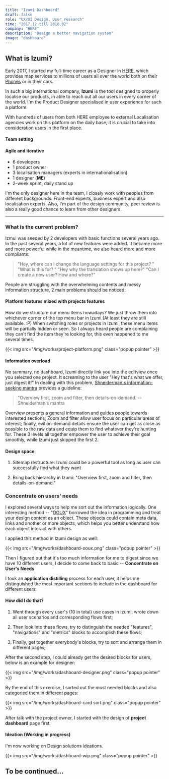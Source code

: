 ```yaml
---
title: "Izumi Dashboard"
draft: false
role: "UX/UI Design, User research"
time: "2017.12 till 2018.02"
company: "HERE"
description: "Design a better navigation system"
image: "dashboard"
---
```


## What is Izumi?

Early 2017, I started my full-time career as a Designer in [HERE](https://www.here.com/en), which provides map services to millions of users all over the world both on their [Phones](https://play.google.com/store/apps/details?id=com.here.app.maps&hl=en) or in their cars. 

In such a big international company, **Izumi** is the tool designed to properly localise our products, in able to reach out all our users in every corner of the world. I'm the Product Designer specialised in user experience for such a platform. 

With hundreds of users from both HERE employee to external Localisation agencies work on this platform on the daily base, it is crucial to take into consideration users in the first place.


#### Team setting
#### Agile and iterative

- 6 developers 
- 1 product owner
- 3 localisation managers (experts in internationalisation)
- 1 designer (**ME**)
- 2-week sprint, daily stand up 

I'm the only designer here in the team, I closely work with peoples from different backgrounds: Front-end experts, business expert and also localisation experts. Also, I'm part of the design community, peer review is also a really good chance to learn from other designers.


----------

### What is the current problem?

Izmui was seeded by 2 developers with basic functions several years ago. In the past several years, a lot of new features were added. It became more and more powerful while in the meantime, we also heard more and more compliants:

> "Hey, where can I change the language settings for this project? "
> "What is this for? "
> "Hey why the translation shows up here?"
> "Can I create a new user? How and where?"


People are struggling with the overwhelming contents and messy information structure, 2 main problems should be noticed:

#### Platform features mixed with projects features

How do we structure our menu items nowadays? We just throw them into whichever corner of the top menu bar in Izumi.(At least they are still available. :P) When switching roles or projects in Izumi, these menu items will be partially hidden or seen. So I always heard people are complaining they can't find the item they're looking for, this even happened to me several times.

{{< img src="/img/works/project-platform.png" class="popup pointer" >}}

#### Information overload

No summary, no dashboard, Izumi directly link you into the editview once you selected one project. It screaming to the user "Hey that's what we offer, just digest it!" In dealing with this problem, [Shneiderman's information-seeking mantra](http://www.infovis-wiki.net/index.php/Visual_Information-Seeking_Mantra) provides a guideline:

> "Overview first, zoom and filter, then details-on-demand. -- Shneiderman's mantra

Overview presents a general information and guides people towards interested sections; Zoom and filter allow user focus on particular areas of interest; finally, evil on-demand details ensure the user can get as close as possible to the raw data and equip them to find whatever they're hunting for. These 3 levels all together empower the user to achieve their goal smoothly, while Izumi just skipped the first 2.

#### Design space

1. Sitemap restructure: Izumi could be a powerful tool as long as user can successfully find what they want

2. Bring back hierarchy in Izumi: "Overview first, zoom and filter, then details-on-demand."

### Concentrate on users' needs

I explored several ways to help me sort out the information logically. One interesting method -- "[OOUX](https://alistapart.com/article/object-oriented-ux)" borrowed the idea in programming and treat your design content as an object. These objects could contain meta data, links and another or more objects, which helps you better understand how each object interact with others.

I applied this method in Izumi design as well:


{{< img src="/img/works/dashboard-ooux.png" class="popup pointer" >}}





Then I figured out that it's too much information for me to digest since we have 10 different users, I decide to come back to basic -- **Concentrate on User's Needs**

I took an **application distilling** process for each user, it helps me distinguished the most important sections to include in the dashboard for different users.

#### How did I do that?

1. Went through every user's (10 in total) use cases in Izumi, wrote down all user scenarios and corresponding flows first;

2. Then look into these flows, try to distinguish the needed "features", "navigations" and "metrics" blocks to accomplish these flows;

3. Finally, get together everybody's blocks, try to sort and arrange them in different pages; 

After the second step, I could already get the desired blocks for users, below is an example for designer: 

{{< img src="/img/works/dashboard-designer.png" class="popup pointer" >}}

By the end of this exercise, I sorted out the most needed blocks and also categoried them in different pages: 


{{< img src="/img/works/dashboard-card sort.png" class="popup pointer" >}}

After talk with the project owner, I started with the design of **project dashboard** page first.


#### Ideation (Working in progress)

I'm now working on Design solutions ideations. 

{{< img src="/img/works/dashboard-wip.png" class="popup pointer" >}}


## To be continued...